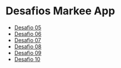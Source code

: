 # Desafios Markee App

- [Desafio 05](https://github.com/gabepinheiro/markee/pull/1)
- [Desafio 06]()
- [Desafio 07]()
- [Desafio 08]()
- [Desafio 09]()
- [Desafio 10]()